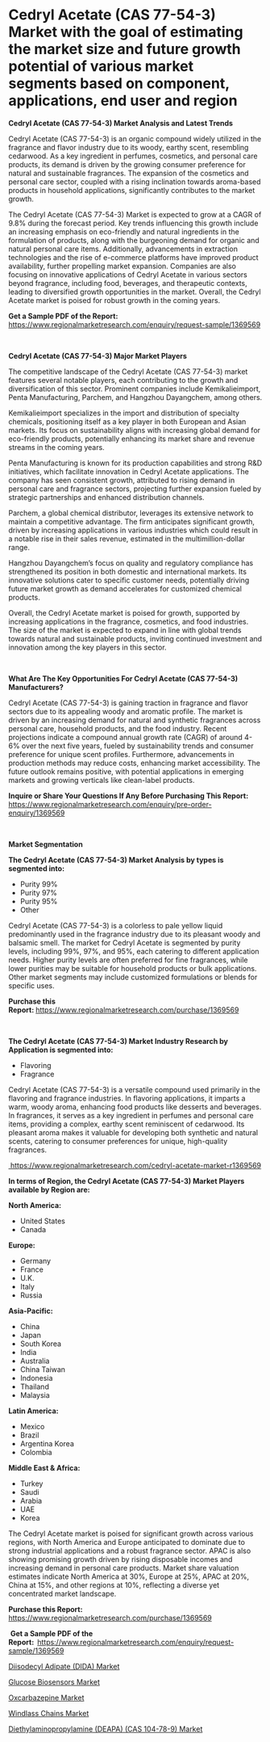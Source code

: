 <p><h1>Cedryl Acetate (CAS 77-54-3) Market with the goal of estimating the market size and future growth potential of various market segments based on component, applications, end user and region</h1></p><p><strong>Cedryl Acetate (CAS 77-54-3) Market Analysis and Latest Trends</strong></p>
<p><p>Cedryl Acetate (CAS 77-54-3) is an organic compound widely utilized in the fragrance and flavor industry due to its woody, earthy scent, resembling cedarwood. As a key ingredient in perfumes, cosmetics, and personal care products, its demand is driven by the growing consumer preference for natural and sustainable fragrances. The expansion of the cosmetics and personal care sector, coupled with a rising inclination towards aroma-based products in household applications, significantly contributes to the market growth.</p><p>The Cedryl Acetate (CAS 77-54-3) Market is expected to grow at a CAGR of 9.8% during the forecast period. Key trends influencing this growth include an increasing emphasis on eco-friendly and natural ingredients in the formulation of products, along with the burgeoning demand for organic and natural personal care items. Additionally, advancements in extraction technologies and the rise of e-commerce platforms have improved product availability, further propelling market expansion. Companies are also focusing on innovative applications of Cedryl Acetate in various sectors beyond fragrance, including food, beverages, and therapeutic contexts, leading to diversified growth opportunities in the market. Overall, the Cedryl Acetate market is poised for robust growth in the coming years.</p></p>
<p><strong>Get a Sample PDF of the Report:&nbsp;</strong> <a href="https://www.regionalmarketresearch.com/enquiry/request-sample/1369569">https://www.regionalmarketresearch.com/enquiry/request-sample/1369569</a></p>
<p>&nbsp;</p>
<p><strong>Cedryl Acetate (CAS 77-54-3) Major Market Players</strong></p>
<p><p>The competitive landscape of the Cedryl Acetate (CAS 77-54-3) market features several notable players, each contributing to the growth and diversification of this sector. Prominent companies include Kemikalieimport, Penta Manufacturing, Parchem, and Hangzhou Dayangchem, among others. </p><p>Kemikalieimport specializes in the import and distribution of specialty chemicals, positioning itself as a key player in both European and Asian markets. Its focus on sustainability aligns with increasing global demand for eco-friendly products, potentially enhancing its market share and revenue streams in the coming years.</p><p>Penta Manufacturing is known for its production capabilities and strong R&D initiatives, which facilitate innovation in Cedryl Acetate applications. The company has seen consistent growth, attributed to rising demand in personal care and fragrance sectors, projecting further expansion fueled by strategic partnerships and enhanced distribution channels.</p><p>Parchem, a global chemical distributor, leverages its extensive network to maintain a competitive advantage. The firm anticipates significant growth, driven by increasing applications in various industries which could result in a notable rise in their sales revenue, estimated in the multimillion-dollar range.</p><p>Hangzhou Dayangchem’s focus on quality and regulatory compliance has strengthened its position in both domestic and international markets. Its innovative solutions cater to specific customer needs, potentially driving future market growth as demand accelerates for customized chemical products.</p><p>Overall, the Cedryl Acetate market is poised for growth, supported by increasing applications in the fragrance, cosmetics, and food industries. The size of the market is expected to expand in line with global trends towards natural and sustainable products, inviting continued investment and innovation among the key players in this sector.</p></p>
<p>&nbsp;</p>
<p><strong>What Are The Key Opportunities For Cedryl Acetate (CAS 77-54-3) Manufacturers?</strong></p>
<p><p>Cedryl Acetate (CAS 77-54-3) is gaining traction in fragrance and flavor sectors due to its appealing woody and aromatic profile. The market is driven by an increasing demand for natural and synthetic fragrances across personal care, household products, and the food industry. Recent projections indicate a compound annual growth rate (CAGR) of around 4-6% over the next five years, fueled by sustainability trends and consumer preference for unique scent profiles. Furthermore, advancements in production methods may reduce costs, enhancing market accessibility. The future outlook remains positive, with potential applications in emerging markets and growing verticals like clean-label products.</p></p>
<p><strong>Inquire or Share Your Questions If Any Before Purchasing This Report:</strong> <a href="https://www.regionalmarketresearch.com/enquiry/pre-order-enquiry/1369569">https://www.regionalmarketresearch.com/enquiry/pre-order-enquiry/1369569</a></p>
<p>&nbsp;</p>
<p><strong>Market Segmentation</strong></p>
<p><strong>The Cedryl Acetate (CAS 77-54-3) Market Analysis by types is segmented into:</strong></p>
<p><ul><li>Purity 99%</li><li>Purity 97%</li><li>Purity 95%</li><li>Other</li></ul></p>
<p><p>Cedryl Acetate (CAS 77-54-3) is a colorless to pale yellow liquid predominantly used in the fragrance industry due to its pleasant woody and balsamic smell. The market for Cedryl Acetate is segmented by purity levels, including 99%, 97%, and 95%, each catering to different application needs. Higher purity levels are often preferred for fine fragrances, while lower purities may be suitable for household products or bulk applications. Other market segments may include customized formulations or blends for specific uses.</p></p>
<p><strong>Purchase this Report:&nbsp;</strong><a href="https://www.regionalmarketresearch.com/purchase/1369569">https://www.regionalmarketresearch.com/purchase/1369569</a></p>
<p>&nbsp;</p>
<p><strong>The Cedryl Acetate (CAS 77-54-3) Market Industry Research by Application is segmented into:</strong></p>
<p><ul><li>Flavoring</li><li>Fragrance</li></ul></p>
<p><p>Cedryl Acetate (CAS 77-54-3) is a versatile compound used primarily in the flavoring and fragrance industries. In flavoring applications, it imparts a warm, woody aroma, enhancing food products like desserts and beverages. In fragrances, it serves as a key ingredient in perfumes and personal care items, providing a complex, earthy scent reminiscent of cedarwood. Its pleasant aroma makes it valuable for developing both synthetic and natural scents, catering to consumer preferences for unique, high-quality fragrances.</p></p>
<p><a href="https://www.regionalmarketresearch.com/cedryl-acetate-market-r1369569">&nbsp;https://www.regionalmarketresearch.com/cedryl-acetate-market-r1369569</a></p>
<p><strong>In terms of Region, the Cedryl Acetate (CAS 77-54-3) Market Players available by Region are:</strong></p>
<p>
    <p> <strong> North America: </strong>
        <ul>
            <li>United States</li>
            <li>Canada</li>
        </ul>
        </p> 
    <p> <strong> Europe: </strong>
        <ul>
            <li>Germany</li>
            <li>France</li>
            <li>U.K.</li>
            <li>Italy</li>
            <li>Russia</li>
        </ul>
        </p> 
    <p> <strong> Asia-Pacific: </strong>
        <ul>
            <li>China</li>
            <li>Japan</li>
            <li>South Korea</li>
            <li>India</li>
            <li>Australia</li>
            <li>China Taiwan</li>
            <li>Indonesia</li>
            <li>Thailand</li>
            <li>Malaysia</li>
        </ul>
        </p> 
    <p> <strong> Latin America: </strong>
        <ul>
            <li>Mexico</li>
            <li>Brazil</li>
            <li>Argentina Korea</li>
            <li>Colombia</li>
        </ul>
        </p> 
    <p> <strong> Middle East & Africa: </strong>
        <ul>
            <li>Turkey</li>
            <li>Saudi</li>
            <li>Arabia</li>
            <li>UAE</li>
            <li>Korea</li>
        </ul>
    </p>
    </p>
<p><p>The Cedryl Acetate market is poised for significant growth across various regions, with North America and Europe anticipated to dominate due to strong industrial applications and a robust fragrance sector. APAC is also showing promising growth driven by rising disposable incomes and increasing demand in personal care products. Market share valuation estimates indicate North America at 30%, Europe at 25%, APAC at 20%, China at 15%, and other regions at 10%, reflecting a diverse yet concentrated market landscape.</p></p>
<p><strong>Purchase this Report: </strong><a href="https://www.regionalmarketresearch.com/purchase/1369569">https://www.regionalmarketresearch.com/purchase/1369569</a></p>
<p>&nbsp;<strong>Get a Sample PDF of the Report:&nbsp;&nbsp;</strong><a href="https://www.regionalmarketresearch.com/enquiry/request-sample/1369569">https://www.regionalmarketresearch.com/enquiry/request-sample/1369569</a></p>
<p><strong></strong></p>
<p><p><a href="https://issuu.com/reportprime-2/docs/diisodecyl-adipate-dida-market-size_ac843d79eda9bd">Diisodecyl Adipate (DIDA) Market</a></p><p><a href="https://www.linkedin.com/pulse/glucose-biosensors-market-size-growth-industry-analysis-segmentation-txaxf">Glucose Biosensors Market</a></p><p><a href="https://medium.com/@vellajacobi2023/oxcarbazepine-market-size-share-competitive-landscape-and-trend-analysis-report-by-type-by-e74033db8074">Oxcarbazepine Market</a></p><p><a href="https://medium.com/@vellajacobi2023/market-dynamics-and-future-trends-in-the-global-windlass-chains-market-sector-forecasted-for-period-d9c4bda60a06">Windlass Chains Market</a></p><p><a href="https://issuu.com/reportprime-2/docs/diethylaminopropylamine-deapa-cas-1_4af55d31ac46f9">Diethylaminopropylamine (DEAPA) (CAS 104-78-9) Market</a></p></p>